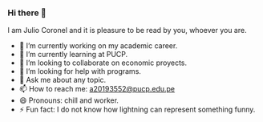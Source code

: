 ### Hi there 👋
I am Julio Coronel and it is pleasure to be read by you, whoever you are. 
- 🔭 I’m currently working on my academic career.
- 🌱 I’m currently learning at PUCP.
- 👯 I’m looking to collaborate on economic proyects.
- 🤔 I’m looking for help with programs.
- 💬 Ask me about any topic.
- 📫 How to reach me: a20193552@pucp.edu.pe
- 😄 Pronouns: chill and worker.
- ⚡ Fun fact: I do not know how lightning can represent something funny.
<!--
**JulioCoronelG/JulioCoronelG** is a ✨ _special_ ✨ repository because its `README.md` (this file) appears on your GitHub profile.

Here are some ideas to get you started:

- 🔭 I’m currently working on my academic career.
- 🌱 I’m currently learning at PUCP.
- 👯 I’m looking to collaborate on economic proyects.
- 🤔 I’m looking for help with programs.
- 💬 Ask me about any topic.
- 📫 How to reach me: a20193552@pucp.edu.pe
- 😄 Pronouns: chill and worker.
- ⚡ Fun fact: I do not know how lightning can represent something funny.
-->
